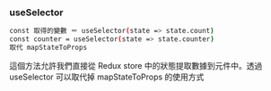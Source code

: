 <h3>useSelector</h3>

```bash
const 取得的變數 ＝ useSelector(state => state.count)
const counter = useSelector(state => state.counter)
取代 mapStateToProps
```

這個方法允許我們直接從 Redux store 中的狀態提取數據到元件中。透過 useSelector 可以取代掉 mapStateToProps 的使用方式
